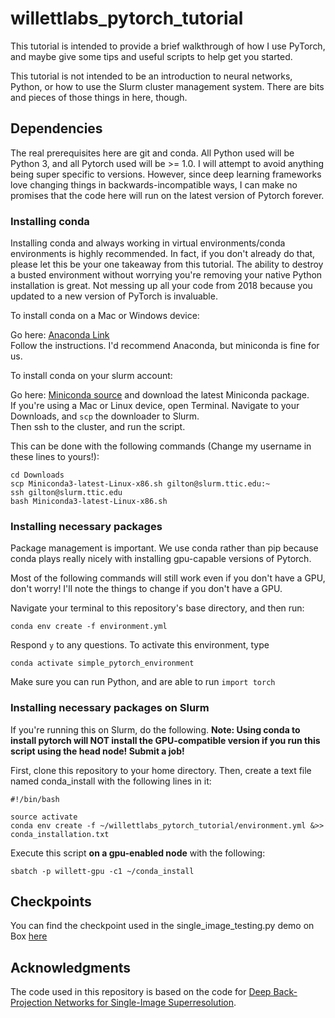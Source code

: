 # willettlabs_pytorch_tutorial

This tutorial is intended to provide a brief walkthrough of how I use PyTorch, and maybe give some tips and
useful scripts to help get you started.

This tutorial is not intended to be an introduction to neural networks, Python, or how to use the Slurm
cluster management system. There are bits and pieces of those things in here, though.

## Dependencies

The real prerequisites here are git and conda. All Python used will be Python 3, and all Pytorch used will be >= 1.0.
I will attempt to avoid anything being super specific to versions. However, since deep learning frameworks love 
changing things in backwards-incompatible ways, I can make no promises that the code here will run on the latest
version of Pytorch forever.

### Installing conda

Installing conda and always working in virtual environments/conda environments is highly recommended.
In fact, if you don't already do that, please let this be your one takeaway from this tutorial. The ability to 
destroy a busted environment without worrying you're removing your native Python installation is great.
Not messing up all your code from 2018 because you updated to a new version of PyTorch is invaluable.

To install conda on a Mac or Windows device:

Go here: [Anaconda Link](https://docs.conda.io/projects/conda/en/latest/user-guide/install/)<br>
Follow the instructions. I'd recommend Anaconda, but miniconda is fine for us.

To install conda on your slurm account:

Go here: [Miniconda source](https://docs.conda.io/en/latest/miniconda.html)
and download the latest Miniconda package.<br>
If you're using a Mac or Linux device, open Terminal. Navigate to your Downloads, and `scp` the downloader to Slurm.<br>
Then ssh to the cluster, and run the script.

This can be done with the following commands (Change my username in these lines to yours!):<br>
    
    cd Downloads
    scp Miniconda3-latest-Linux-x86.sh gilton@slurm.ttic.edu:~
    ssh gilton@slurm.ttic.edu
    bash Miniconda3-latest-Linux-x86.sh



### Installing necessary packages

Package management is important. We use conda rather than pip because conda plays really nicely with installing
gpu-capable versions of Pytorch.

Most of the following commands will still work even if you don't have a GPU, don't worry! I'll note the things
 to change if you don't have a GPU.
 
Navigate your terminal to this repository's base directory, and then run:


    conda env create -f environment.yml

    
Respond ``y`` to any questions. To activate this environment, type


    conda activate simple_pytorch_environment

    
Make sure you can run Python, and are able to run ``import torch``



### Installing necessary packages on Slurm
If you're running this on Slurm, do the following. **Note: Using conda to install pytorch will NOT install the
GPU-compatible version if you run this script using the head node! Submit a job!**

First, clone this repository to your home directory. Then, create a text file named conda_install with the following lines in it:


    #!/bin/bash
    
    source activate  
    conda env create -f ~/willettlabs_pytorch_tutorial/environment.yml &>> conda_installation.txt

    
Execute this script **on a gpu-enabled node** with the following:

    sbatch -p willett-gpu -c1 ~/conda_install
    
    

## Checkpoints
You can find the checkpoint used in the single_image_testing.py demo on Box [here](https://uwmadison.box.com/s/w1jd55bnk13v2s525vsh1bc70z9elvs3)

## Acknowledgments
The code used in this repository is based on the code for [Deep Back-Projection Networks for Single-Image Superresolution](https://github.com/alterzero/DBPN-Pytorch).

